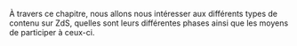 À travers ce chapitre, nous allons nous intéresser aux différents types de contenu sur ZdS, quelles sont leurs différentes phases ainsi que les moyens de participer à ceux-ci.
